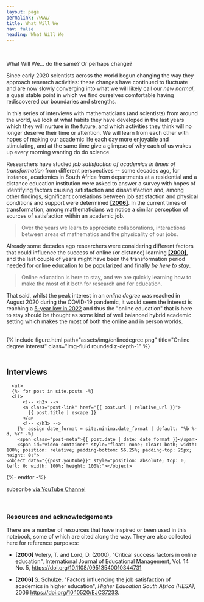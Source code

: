 ```yaml
---
layout: page
permalink: /www/
title: What Will We
nav: false
heading: What Will We
---
```



     
    
<br>

What Will We… do the same? Or perhaps change? 

 
Since early 2020 scientists across the world begun changing the way they approach research activities: these changes have continued to fluctuate and are now slowly converging into what we will likely call our <i>new normal</i>, a quasi stable point in which we find ourselves comfortable having rediscovered our boundaries and strengths.  

In this series of interviews with mathematicians (and scientists) from around the world, we look at what habits they have developed in the last years which they will nurture in the future, and which activities they think will no longer deserve their time or attention. We will learn from each other with hopes of making our academic life each day more enjoyable and stimulating, and at the same time give a glimpse of why each of us wakes up every morning wanting do do science. 
  
Researchers have studied <i>  job  satisfaction  of academics in times of transformation </i> from different perspectives -- some decades ago, for instance, academics in South Africa  from departments at a residential and a distance education institution were asked to answer a survey with hopes of identifying factors causing satisfaction and dissatisfaction  and, among other findings, significant correlations between job satisfaction and physical conditions and support  were determined <b> <a href="https://doi.org/10.10520/EJC37233">[2006]</a></b>. In the current times of transformation, among mathematicians we notice a similar perception of sources of satisfaction within an academic job. 
  
 <blockquote> 
Over the years we learn to appreciate collaborations, interactions between areas of mathematics and the physicality of our jobs. 
</blockquote>
 
 Already some decades ago researchers were considering different factors that could influence the success of online (or distance) learning <a href="https://doi.org/10.1108/09513540010344731"><b>[2000]</b></a>, and the last couple of years might have been the transformation period needed for online education to be popularized and finally <i> be here to stay</i>. 

 <blockquote> 
Online education is here to stay, and we are quickly learning how to make the most of it both for research and for education. 
</blockquote>

That said, whilst the peak interest in an <i> online degree </i> was reached in August 2020 during the COVID-19 pandemic, it would seem the interest is reaching a <a href="https://trends.google.com">5-year low in 2022</a> and thus the "online education" that is here to stay should be thought as some kind of well balanced hybrid academic setting which makes the most of both the online and in person worlds. 


<br>

 
<div class="row">
    <div class="col-sm mt-3 mt-md-0">
        {% include figure.html path="assets/img/onlinedegree.png" title="Online degree interest" class="img-fluid rounded z-depth-1" %}
    </div>
     </div>

 <br>
 
<h2> Interviews </h2>

      <ul>
      {%- for post in site.posts -%}
      <li>
          <!-- <h3> -->
          <a class="post-link" href="{{ post.url | relative_url }}">
            {{ post.title | escape }}
          </a>
          <!-- </h3> -->
        {%- assign date_format = site.minima.date_format | default: "%b %-d, %Y" -%}
        <span class="post-meta">{{ post.date | date: date_format }}</span>      
        <span id="video-container" style="float: none; clear: both; width: 100%; position: relative; padding-bottom: 56.25%; padding-top: 25px; height: 0;">
	<object data="{{post.youtube}}" style="position: absolute; top: 0; left: 0; width: 100%; height: 100%;"></object>
</span> 
      </li>
      {%- endfor -%}
    </ul>
        <p class="rss-subscribe">subscribe <a href="https://www.youtube.com/c/LauraSchaposnik">via YouTube Channel </a></p>
 
<br>
 
<h3> <a id="conclusions_resources"> Resources and acknowledgements</a></h3>
   
There are a number of resources that have inspired or been used in this notebook, some of which are cited along the way. They are also collected here for reference purposes:

- <b>[2000] </b> Volery, T. and Lord, D. (2000), "Critical success factors in online education", International Journal of Educational Management, Vol. 14 No. 5, <a href="https://doi.org/10.1108/09513540010344731">https://doi.org/10.1108/09513540010344731</a>


- <b>[2006] </b> S. Schulze, "Factors influencing the job satisfaction of academics in higher education", <i>Higher Education South Africa (HESA)</i>, 2006 <a href="https://doi.org/10.10520/EJC37233">https://doi.org/10.10520/EJC37233</a>. 


